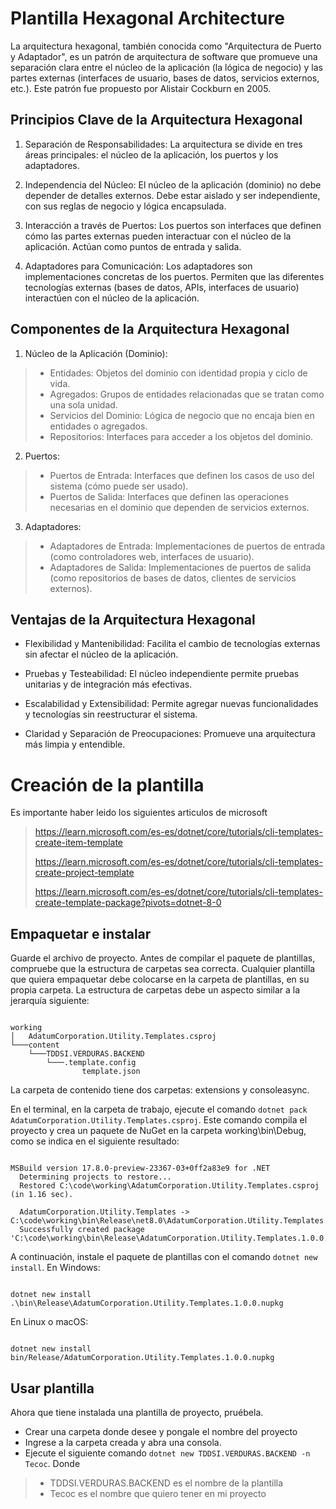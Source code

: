 <!-- Provide an overview of what your template package does and how to get started.
Consider previewing the README before uploading (https://learn.microsoft.com/en-us/nuget/nuget-org/package-readme-on-nuget-org#preview-your-readme). -->
# Plantilla Hexagonal Architecture
La arquitectura hexagonal, también conocida como "Arquitectura de Puerto y Adaptador", es un patrón de arquitectura de software que promueve una separación clara entre el núcleo de la aplicación (la lógica de negocio) y las partes externas (interfaces de usuario, bases de datos, servicios externos, etc.). Este patrón fue propuesto por Alistair Cockburn en 2005.

## Principios Clave de la Arquitectura Hexagonal

1. Separación de Responsabilidades: La arquitectura se divide en tres áreas principales: el núcleo de la aplicación, los puertos y los adaptadores.

2. Independencia del Núcleo: El núcleo de la aplicación (dominio) no debe depender de detalles externos. Debe estar aislado y ser independiente, con sus reglas de negocio y lógica encapsulada.

3. Interacción a través de Puertos: Los puertos son interfaces que definen cómo las partes externas pueden interactuar con el núcleo de la aplicación. Actúan como puntos de entrada y salida.

4. Adaptadores para Comunicación: Los adaptadores son implementaciones concretas de los puertos. Permiten que las diferentes tecnologías externas (bases de datos, APIs, interfaces de usuario) interactúen con el núcleo de la aplicación.

## Componentes de la Arquitectura Hexagonal
1. Núcleo de la Aplicación (Dominio):

> - Entidades: Objetos del dominio con identidad propia y ciclo de vida.
> - Agregados: Grupos de entidades relacionadas que se tratan como una sola unidad.
> - Servicios del Dominio: Lógica de negocio que no encaja bien en entidades o agregados.
> - Repositorios: Interfaces para acceder a los objetos del dominio.

2. Puertos:

> - Puertos de Entrada: Interfaces que definen los casos de uso del sistema (cómo puede ser usado).
> - Puertos de Salida: Interfaces que definen las operaciones necesarias en el dominio que dependen de servicios externos.

3. Adaptadores:
> - Adaptadores de Entrada: Implementaciones de puertos de entrada (como controladores web, interfaces de usuario).
> - Adaptadores de Salida: Implementaciones de puertos de salida (como repositorios de bases de datos, clientes de servicios externos).
## Ventajas de la Arquitectura Hexagonal
- Flexibilidad y Mantenibilidad: Facilita el cambio de tecnologías externas sin afectar el núcleo de la aplicación.

- Pruebas y Testeabilidad: El núcleo independiente permite pruebas unitarias y de integración más efectivas.

- Escalabilidad y Extensibilidad: Permite agregar nuevas funcionalidades y tecnologías sin reestructurar el sistema.

- Claridad y Separación de Preocupaciones: Promueve una arquitectura más limpia y entendible.

# Creación de la plantilla

Es importante haber leido los siguientes articulos de microsoft
> https://learn.microsoft.com/es-es/dotnet/core/tutorials/cli-templates-create-item-template
> 
> https://learn.microsoft.com/es-es/dotnet/core/tutorials/cli-templates-create-project-template
>
> https://learn.microsoft.com/es-es/dotnet/core/tutorials/cli-templates-create-template-package?pivots=dotnet-8-0
>

## Empaquetar e instalar
Guarde el archivo de proyecto. Antes de compilar el paquete de plantillas, compruebe que la estructura de carpetas sea correcta. Cualquier plantilla que quiera empaquetar debe colocarse en la carpeta de plantillas, en su propia carpeta. La estructura de carpetas debe un aspecto similar a la jerarquía siguiente:

<pre><code>
working
│   AdatumCorporation.Utility.Templates.csproj
└───content
    └───TDDSI.VERDURAS.BACKEND
        └───.template.config
                template.json
</code></pre>

La carpeta de contenido tiene dos carpetas: extensions y consoleasync.

En el terminal, en la carpeta de trabajo, ejecute el comando <code>dotnet pack AdatumCorporation.Utility.Templates.csproj</code>. Este comando compila el proyecto y crea un paquete de NuGet en la carpeta working\bin\Debug, como se indica en el siguiente resultado:
<pre><code>
MSBuild version 17.8.0-preview-23367-03+0ff2a83e9 for .NET
  Determining projects to restore...
  Restored C:\code\working\AdatumCorporation.Utility.Templates.csproj (in 1.16 sec).

  AdatumCorporation.Utility.Templates -> C:\code\working\bin\Release\net8.0\AdatumCorporation.Utility.Templates.dll
  Successfully created package 'C:\code\working\bin\Release\AdatumCorporation.Utility.Templates.1.0.0.nupkg'.
</code></pre>

A continuación, instale el paquete de plantillas con el comando ``dotnet new install``. En Windows:
<pre><code>
dotnet new install .\bin\Release\AdatumCorporation.Utility.Templates.1.0.0.nupkg
</code></pre>

En Linux o macOS:
<pre><code>
dotnet new install bin/Release/AdatumCorporation.Utility.Templates.1.0.0.nupkg
</code></pre>

## Usar plantilla
Ahora que tiene instalada una plantilla de proyecto, pruébela.

- Crear una carpeta donde desee y pongale el nombre del proyecto
- Ingrese a la carpeta creada y abra una consola.
- Ejecute el siguiente comando ``dotnet new TDDSI.VERDURAS.BACKEND -n Tecoc``. Donde
> - TDDSI.VERDURAS.BACKEND es el nombre de la plantilla
> - Tecoc es el nombre que quiero tener en mi proyecto